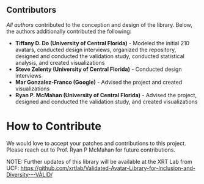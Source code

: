 ## Contributors
*All authors* contributed to the conception and design of the library. Below, the authors additionally contributed the following: 
 - **Tiffany D. Do  (University of Central Florida)** - Modeled the initial 210 avatars, conducted design interviews, organized the repository, designed and conducted the validation study, conducted statistical analysis, and created visualizations
 - **Steve Zelenty (University of Central Florida)** - Conducted design interviews
 - **Mar Gonzalez-Franco (Google)** - Advised the project and created visualizations 
 - **Ryan P. McMahan (University of Central Florida)** - Advised the project, designed and conducted the validation study, and created visualizations 


# How to Contribute

We would love to accept your patches and contributions to this project. Please reach out to Prof. Ryan P McMahan for future contributions.

NOTE: Further updates of this library will be available at the XRT Lab from UCF:
https://github.com/xrtlab/Validated-Avatar-Library-for-Inclusion-and-Diversity---VALID/
